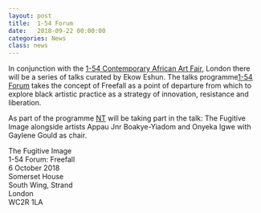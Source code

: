 ```yaml
---
layout: post
title:  1-54 Forum
date:   2018-09-22 00:00:00
categories: News
class: news
---
```

In conjunction with the <a href="http://1-54.com/london/" target="_blank">1-54 Contemporary African Art Fair</a>, London there will be a series of talks curated by Ekow Eshun. The talks programme<a href="http://1-54.com/london/forum-3/" target="_blank">1-54 Forum</a> takes the concept of Freefall as a point of departure from which to explore black artistic practice as a strategy of innovation, resistance and liberation.

As part of the programme <a href="http://ntpresents.com" target="_blank">NT</a> will be taking part in the talk: The Fugitive Image alongside artists Appau Jnr Boakye-Yiadom and Onyeka Igwe with Gaylene Gould as chair.

The Fugitive Image  
1-54 Forum: Freefall  
6 October 2018  
Somerset House  
South Wing, Strand  
London  
WC2R 1LA   

